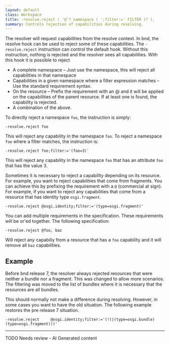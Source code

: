 ```yaml
---
layout: default
class: Workspace
title: -resolve.reject ( '@'? namespace ( ';filter:=' FILTER )? ), 
summary: Controls rejection of capabilities during resolving.
---
```


The resolver will request capabilities from the resolve context. In bnd, the resolve hook can be
used to reject some of these capabilities. The `-resolve.reject` instruction can control the default
hook. Without this instruction, nothing is rejected and the resolver sees all capabilities. With this
hook it is possible to reject

* A complete namespace – Just use the namespace, this will reject all capabilities in that namespace
* Capabilities in a given namespace where a filter expression matches – Use the standard requirement syntax.
* On the resource – Prefix the requirement with an @ and it will be applied on the capabilities of the parent resource. If at least one is found, the capability is rejected.
* A combination of the above.

To directly reject a namespace `foo`, the instruction is simply:

    -resolve.reject foo

This will reject any capability in the namespace `foo`. To reject a namespace `foo` where a filter matches, the instruction is:

    -resolve.reject foo;filter:='(foo=3)`

This will reject any capability in the namespace `foo` that has an attribute `foo` that has the value 3.

Sometimes it is necessary to reject a capability depending on its resource. For example, you want to reject
capabilities that come from fragments. You can achieve this by prefixing the requirement with
a `@` (commercial at sign). For example, if you want to reject any capabilities that come from a resource that has identity type `osgi.fragment`.

    -resolve.reject @osgi.identity;filter:='(type=osgi.fragment)'

 You can add multiple requirements in the specification. These requirements will be or'ed together. The following
 specification:
 
    -resolve.reject @foo, baz
 
 Will reject any capabiliy from a resource that has a `foo` capability and it will remove all `baz` capabilities.
 

## Example

Before bnd release 7, the resolver always rejected resources that were neither a bundle nor a fragment. This was
changed to allow more scenarios. The filtering was moved to the list of bundles where it is necessary that the resources
are all bundles.

This should normally not make a difference during resolving. However, in some cases you want to have the old 
situation. The following example restores the pre release 7 situation. 

    -resolve.reject     @osgi.identity;filter:='(!(|(type=osgi.bundle)(type=osgi.fragment)))'



<hr />
TODO Needs review - AI Generated content